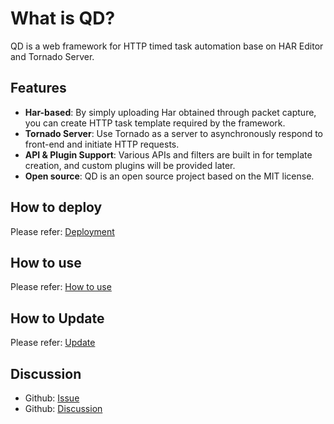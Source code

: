 # What is QD?

QD is a web framework for HTTP timed task automation base on HAR Editor and Tornado Server.

<!-- ![login](/login.png)
![index](/index.png) -->

## Features

- **Har-based**: By simply uploading Har obtained through packet capture, you can create HTTP task template required by the framework.
- **Tornado Server**: Use Tornado as a server to asynchronously respond to front-end and initiate HTTP requests.
- **API & Plugin Support**: Various APIs and filters are built in for template creation, and custom plugins will be provided later.
- **Open source**: QD is an open source project based on the MIT license.

## How to deploy

Please refer: [Deployment](deployment)

## How to use

Please refer: [How to use](how-to-use)

## How to Update

Please refer: [Update](update)

## Discussion

- Github: [Issue](https://github.com/qd-today/qd/issues)
- Github: [Discussion](https://github.com/qd-today/qd/discussions)
